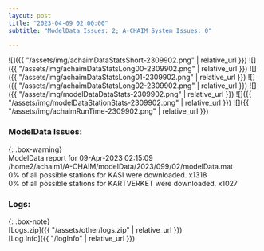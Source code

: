 ```yaml
---
layout: post
title: "2023-04-09 02:00:00"
subtitle: "ModelData Issues: 2; A-CHAIM System Issues: 0"

---
```


![]({{ "/assets/img/achaimDataStatsShort-2309902.png" | relative_url }})
![]({{ "/assets/img/achaimDataStatsLong00-2309902.png" | relative_url }})
![]({{ "/assets/img/achaimDataStatsLong01-2309902.png" | relative_url }})
![]({{ "/assets/img/achaimDataStatsLong02-2309902.png" | relative_url }})
![]({{ "/assets/img/modelDataDataStats-2309902.png" | relative_url }})
![]({{ "/assets/img/modelDataStationStats-2309902.png" | relative_url }})
![]({{ "/assets/img/achaimRunTime-2309902.png" | relative_url }})


### ModelData Issues:  
  
{: .box-warning}  
 ModelData report for 09-Apr-2023 02:15:09   
 /home2/achaim1/A-CHAIM/modelData/2023/099/02/modelData.mat   
 0% of all possible stations for KASI were downloaded. x1318   
 0% of all possible stations for KARTVERKET were downloaded. x1027   
  


### Logs:  
  
{: .box-note}  
[Logs.zip]({{ "/assets/other/logs.zip" | relative_url }})  
[Log Info]({{ "/logInfo" | relative_url }})  
